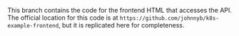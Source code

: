 This branch contains the code for the frontend HTML that accesses the API.
The official location for this code is at `https://github.com/johnnyb/k8s-example-frontend`, but it is replicated here for completeness.
